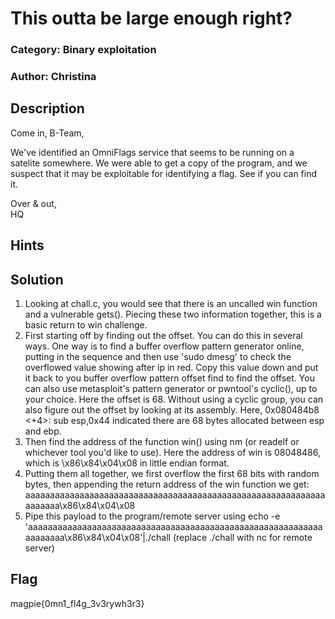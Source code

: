 # This outta be large enough right?
### Category: Binary exploitation
### Author: Christina

## Description

Come in, B-Team,

We've identified an OmniFlags service that seems to be running on a satelite somewhere. We were able to get a copy of the program, and we suspect that it may be exploitable for identifying a flag. See if you can find it.

Over & out, \
HQ

## Hints

## Solution
1. Looking at chall.c, you would see that there is an uncalled win function and a vulnerable gets(). Piecing these two information together, this is a basic return to win challenge.
2. First starting off by finding out the offset. You can do this in several ways. One way is to find a buffer overflow pattern generator online, putting in the sequence and then use 'sudo dmesg' to check the overflowed value showing after ip in red. Copy this value down and put it back to you buffer overflow pattern offset find to find the offset. You can also use metasploit's pattern generator or pwntool's cyclic(), up to your choice. Here the offset is 68. Without using a cyclic group, you can also figure out the offset by looking at its assembly. Here,  0x080484b8 <+4>:     sub    esp,0x44 indicated there are 68 bytes allocated between esp and ebp.
3. Then find the address of the function win() using nm (or readelf or whichever tool you'd like to use). Here the address of win is 08048486, which is \x86\x84\x04\x08 in little endian format.
4. Putting them all together, we first overflow the first 68 bits with random bytes, then appending the return address of the win function we get: aaaaaaaaaaaaaaaaaaaaaaaaaaaaaaaaaaaaaaaaaaaaaaaaaaaaaaaaaaaaaaaaaaaa\x86\x84\x04\x08
5. Pipe this payload to the program/remote server using echo -e 'aaaaaaaaaaaaaaaaaaaaaaaaaaaaaaaaaaaaaaaaaaaaaaaaaaaaaaaaaaaaaaaaaaaa\x86\x84\x04\x08'|./chall (replace ./chall with nc <ip address> <port> for remote server)


## Flag
magpie{0mn1_fl4g_3v3rywh3r3}
